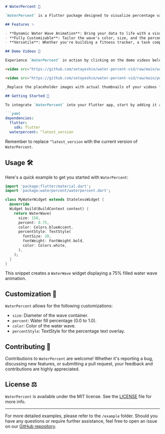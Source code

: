 
```markdown
# WaterPercent 🌊

`WaterPercent` is a Flutter package designed to visualize percentage values in a captivating and intuitive manner using water wave animations within a circular container. It's an excellent choice for apps that need to display data such as hydration levels, loading progress, or any percentage-based metrics in an engaging way.

## Features ✨

- **Dynamic Water Wave Animation**: Bring your data to life with a visually appealing water wave effect.
- **Fully Customizable**: Tailor the wave's color, size, and the percentage text style to seamlessly integrate with your app's design.
- **Versatile**: Whether you're building a fitness tracker, a task completion indicator, or a custom gauge, `WaterPercent` is designed to fit a wide range of use cases.

## Demo Videos 🎥

Experience `WaterPercent` in action by clicking on the demo videos below:

<video src="https://github.com/setayeshce/water-percent-vid/raw/main/water%20percent%20example.mp4" width="320" controls></video>

<video src="https://github.com/setayeshce/water-percent-vid/raw/main/percent.mp4" width="320" controls></video>

_Replace the placeholder images with actual thumbnails of your videos for a better visual representation._

## Getting Started 🚀

To integrate `WaterPercent` into your Flutter app, start by adding it as a dependency in your `pubspec.yaml` file:

```yaml
dependencies:
  flutter:
    sdk: flutter
  waterpercent: ^latest_version
```

Remember to replace `^latest_version` with the current version of `WaterPercent`.

## Usage 🛠

Here's a quick example to get you started with `WaterPercent`:

```dart
import 'package:flutter/material.dart';
import 'package:waterpercent/waterpercent.dart';

class MyWaterWidget extends StatelessWidget {
  @override
  Widget build(BuildContext context) {
    return WaterWave(
      size: 150,
      percent: 0.75,
      color: Colors.blueAccent,
      percentStyle: TextStyle(
        fontSize: 20,
        fontWeight: FontWeight.bold,
        color: Colors.white,
      ),
    );
  }
}
```

This snippet creates a `WaterWave` widget displaying a 75% filled water wave animation.

## Customization 🎨

`WaterPercent` allows for the following customizations:

- `size`: Diameter of the wave container.
- `percent`: Water fill percentage (0.0 to 1.0).
- `color`: Color of the water wave.
- `percentStyle`: TextStyle for the percentage text overlay.

## Contributing 🤝

Contributions to `WaterPercent` are welcome! Whether it's reporting a bug, discussing new features, or submitting a pull request, your feedback and contributions are highly appreciated.

## License ⚖️

`WaterPercent` is available under the MIT license. See the [LICENSE](LICENSE) file for more info.

---

For more detailed examples, please refer to the `/example` folder. Should you have any questions or require further assistance, feel free to open an issue on our [GitHub repository](https://github.com/setayeshce/water-percent/issues).
```
